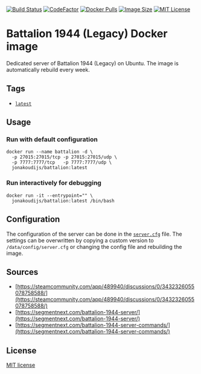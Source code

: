 [![Build Status](https://img.shields.io/github/workflow/status/jonakoudijs/docker-battalion/build.svg?logo=github)](https://github.com/jonakoudijs/docker-battalion/actions)
[![CodeFactor](https://www.codefactor.io/repository/github/jonakoudijs/docker-battalion/badge)](https://www.codefactor.io/repository/github/jonakoudijs/docker-battalion)
[![Docker Pulls](https://img.shields.io/docker/pulls/jonakoudijs/battalion.svg)](https://hub.docker.com/r/jonakoudijs/battalion)
[![Image Size](https://img.shields.io/docker/image-size/jonakoudijs/battalion/latest.svg)](https://hub.docker.com/r/jonakoudijs/battalion)
[![MIT License](https://img.shields.io/badge/license-MIT-blue.svg)](LICENSE)

# Battalion 1944 (Legacy) Docker image

Dedicated server of Battalion 1944 (Legacy) on Ubuntu. The image is
automatically rebuild every week.

## Tags

* [`latest`](Dockerfile)

## Usage

### Run with default configuration
```shell
docker run --name battalion -d \
  -p 27015:27015/tcp -p 27015:27015/udp \
  -p 7777:7777/tcp   -p 7777:7777/udp \
  jonakoudijs/battalion:latest
```
### Run interactively for debugging
```shell
docker run -it --entrypoint="" \
  jonakoudijs/battalion:latest /bin/bash
```

## Configuration

The configuration of the server can be done in the [`server.cfg`](config/server.cfg)
file. The settings can be overwritten by copying a custom version to
`/data/config/server.cfg` or changing the config file and rebuilding the image.

## Sources

* [https://steamcommunity.com/app/489940/discussions/0/3432326055078758588/](https://steamcommunity.com/app/489940/discussions/0/3432326055078758588/)
* [https://segmentnext.com/battalion-1944-server/](https://segmentnext.com/battalion-1944-server/)
* [https://segmentnext.com/battalion-1944-server-commands/](https://segmentnext.com/battalion-1944-server-commands/)

## License

[MIT license](LICENSE)
